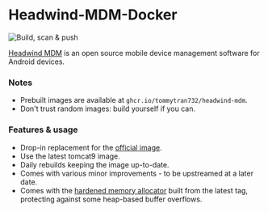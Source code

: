 # Headwind-MDM-Docker

![Build, scan & push](https://github.com/tommytran732/Headwind-MDM-Docker/actions/workflows/build.yml/badge.svg)

[Headwind MDM](https://h-mdm.com) is an open source mobile device management software for Android 
devices. 

### Notes
- Prebuilt images are available at `ghcr.io/tommytran732/headwind-mdm`.
- Don't trust random images: build yourself if you can.

### Features & usage
- Drop-in replacement for the [official image](https://github.com/h-mdm/hmdm-docker).
- Use the latest tomcat9 image.
- Daily rebuilds keeping the image up-to-date.
- Comes with various minor improvements - to be upstreamed at a later date.
- Comes with the [hardened memory allocator](https://github.com/GrapheneOS/hardened_malloc) built from the latest tag, protecting against some heap-based buffer overflows.